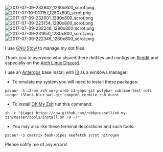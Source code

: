 ![2017-07-09-233942_1280x800_scrot.png](#file:ee1c57d3-4ace-008e-2a05-b6262915fc61)
![2017-07-10-010157_1280x800_scrot.png](#file:76a1e649-5c89-2480-2464-f4d77e979c39)
![2017-07-09-232601_1280x800_scrot.png](#file:7a045ad4-c87b-f5b7-939d-394fedf55efe)
![2017-07-09-223154_1280x800_scrot.png](#file:7e8a41db-216c-f31a-f03b-7302129a7090)
![2017-07-09-232348_1280x800_scrot.png](#file:ad214d22-75de-57ad-560b-d7ec73e2ec6b)
![2017-07-09-231950_1280x800_scrot.png](#file:cb5b3f16-15cc-d3aa-9169-bd1255290c83)
![2017-07-09-222345_1280x800_scrot.png](#file:2b1efb60-a55f-bc51-22fb-14dc8aa8fdea)



I use [GNU Stow ](http://brandon.invergo.net/news/2012-05-26-using-gnu-stow-to-manage-your-dotfiles.html)to manage my dot files.

Thank you to everyone who shared there dotfiles and configs on [Reddit](https://www.reddit.com/r/unixporn/) and especially on the [Arch Linux Discord](https://discord.gg/nz8G3t3).


I use an [Antergos](https://antergos.com/) base install with [i3](https://i3wm.org/) as a windows manager.

- To emulate my system you will need to install these packages:

```
pacaur -S i3-wm zsh xorg-xrdb i3-gaps-git polybar sublime-text rofi ranger i3lock-blur wal-git compton termite zsh dunst  
```

- To install [Oh My Zsh](http://ohmyz.sh/) run this command:
```
sh -c "$(wget https://raw.github.com/robbyrussell/oh-my-zsh/master/tools/install.sh -O -)" 
```

- You may also like these terminal decorations and such tools:
```
pacaur -S cmatrix bash-pipes neofetch scrot nitrogen 

```

Please notify me of any errors! 